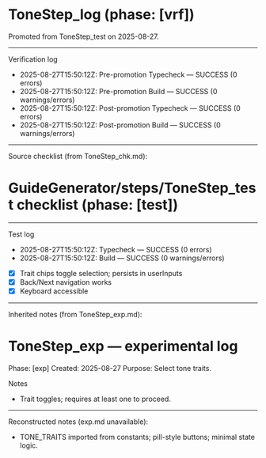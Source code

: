 # ToneStep_log (phase: [vrf])

Promoted from ToneStep_test on 2025-08-27.

---
Verification log
- 2025-08-27T15:50:12Z: Pre-promotion Typecheck — SUCCESS (0 errors)
- 2025-08-27T15:50:12Z: Pre-promotion Build — SUCCESS (0 warnings/errors)
- 2025-08-27T15:50:12Z: Post-promotion Typecheck — SUCCESS (0 errors)
- 2025-08-27T15:50:12Z: Post-promotion Build — SUCCESS (0 warnings/errors)

---
Source checklist (from ToneStep_chk.md):
# GuideGenerator/steps/ToneStep_test checklist (phase: [test])

---
Test log
- 2025-08-27T15:50:12Z: Typecheck — SUCCESS (0 errors)
- 2025-08-27T15:50:12Z: Build — SUCCESS (0 warnings/errors)

- [x] Trait chips toggle selection; persists in userInputs
- [x] Back/Next navigation works
- [x] Keyboard accessible

---
Inherited notes (from ToneStep_exp.md):
# ToneStep_exp — experimental log

Phase: [exp]
Created: 2025-08-27
Purpose: Select tone traits.

Notes
- Trait toggles; requires at least one to proceed.

---
Reconstructed notes (exp.md unavailable):
- TONE_TRAITS imported from constants; pill-style buttons; minimal state logic.

